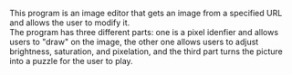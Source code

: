 
This program is an image editor that gets an image from a specified URL and allows the user to modify it. 
<br>
The program has three different parts: one is a pixel idenfier and allows users to "draw" on the image, the other one allows users to adjust brightness, saturation, and pixelation, and the third part turns the picture into a puzzle for the user to play.

